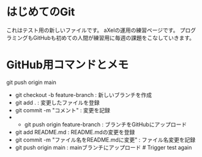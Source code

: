 # はじめてのGit
これはテスト用の新しいファイルです。
aXelの運用の練習ページです。
プログラミングもGitHubも初めての人間が練習用に毎週の課題をこなしていきます。


# GitHub用コマンドとメモ


git push origin main
- git checkout -b feature-branch : 新しいブランチを作成
- git add . : 変更したファイルを登録 
- git commit -m "コメント" : 変更を記録 
- - git push origin feature-branch : ブランチをGitHubにアップロード 
- git add README.md : README.mdの変更を登録 
- git commit -m "ファイル名をREADME.mdに変更" : ファイル名変更を記録 
- git push origin main : mainブランチにアップロード
#   T r i g g e r   t e s t   a g a i n  
 